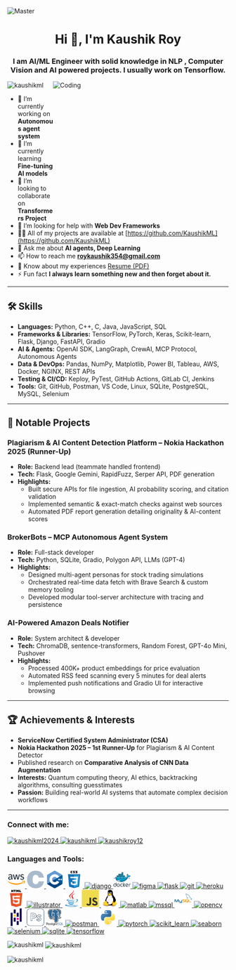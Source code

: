<img alt="Master" height="150" width="950" src="https://i.pinimg.com/originals/77/24/01/77240149bb8ef7f37c2e11a873e8edb4.gif">
<h1 align="center">Hi 👋, I'm Kaushik Roy</h1>
<h3 align="center">I am AI/ML Engineer with solid knowledge in NLP , Computer Vision and AI powered projects. I usually work on Tensorflow.</h3>
<img align="right" alt="Coding" height="300" width="400" src="https://i.pinimg.com/originals/42/b4/22/42b4229a9ec3145edaa895b2415dd720.gif">

<p align="left">
  <img src="https://komarev.com/ghpvc/?username=kaushikml&label=Profile%20views&color=0e75b6&style=flat" alt="kaushikml" />
</p>

- 🔭 I’m currently working on **Autonomous agent system**
- 🌱 I’m currently learning **Fine-tuning AI models**
- 👯 I’m looking to collaborate on **Transformers Project**
- 🤝 I’m looking for help with **Web Dev Frameworks**
- 👨‍💻 All of my projects are available at [https://github.com/KaushikML](https://github.com/KaushikML)
- 💬 Ask me about **AI agents, Deep Learning**
- 📫 How to reach me **roykaushik354@gmail.com**
- 📄 Know about my experiences [Resume (PDF)](https://drive.google.com/file/d/1mtEKsomhBYRfOi7BrPjNxfvOxWZHH2r2/view?usp=sharing)
- ⚡ Fun fact **I always learn something new and then forget about it.**

---

## 🛠️ Skills

- **Languages:** Python, C++, C, Java, JavaScript, SQL  
- **Frameworks & Libraries:** TensorFlow, PyTorch, Keras, Scikit-learn, Flask, Django, FastAPI, Gradio  
- **AI & Agents:** OpenAI SDK, LangGraph, CrewAI, MCP Protocol, Autonomous Agents  
- **Data & DevOps:** Pandas, NumPy, Matplotlib, Power BI, Tableau, AWS, Docker, NGINX, REST APIs  
- **Testing & CI/CD:** Keploy, PyTest, GitHub Actions, GitLab CI, Jenkins  
- **Tools:** Git, GitHub, Postman, VS Code, Linux, SQLite, PostgreSQL, MySQL, Selenium  

---

## 🚀 Notable Projects

### Plagiarism & AI Content Detection Platform – Nokia Hackathon 2025 (Runner-Up)  
- **Role:** Backend lead (teammate handled frontend)  
- **Tech:** Flask, Google Gemini, RapidFuzz, Serper API, PDF generation  
- **Highlights:**  
  - Built secure APIs for file ingestion, AI probability scoring, and citation validation  
  - Implemented semantic & exact-match checks against web sources  
  - Automated PDF report generation detailing originality & AI-content scores  

### BrokerBots – MCP Autonomous Agent System  
- **Role:** Full-stack developer  
- **Tech:** Python, SQLite, Gradio, Polygon API, LLMs (GPT-4)  
- **Highlights:**  
  - Designed multi-agent personas for stock trading simulations  
  - Orchestrated real-time data fetch with Brave Search & custom memory tooling  
  - Developed modular tool-server architecture with tracing and persistence  

### AI-Powered Amazon Deals Notifier  
- **Role:** System architect & developer  
- **Tech:** ChromaDB, sentence-transformers, Random Forest, GPT-4o Mini, Pushover  
- **Highlights:**  
  - Processed 400K+ product embeddings for price evaluation  
  - Automated RSS feed scanning every 5 minutes for deal alerts  
  - Implemented push notifications and Gradio UI for interactive browsing  

---

## 🏆 Achievements & Interests

- **ServiceNow Certified System Administrator (CSA)**
- **Nokia Hackathon 2025 – 1st Runner-Up** for Plagiarism & AI Content Detector  
- Published research on **Comparative Analysis of CNN Data Augmentation**  
- **Interests:** Quantum computing theory, AI ethics, backtracking algorithms, consulting guesstimates  
- **Passion:** Building real-world AI systems that automate complex decision workflows  

---

<h3 align="left">Connect with me:</h3>
<p align="left">
  <a href="https://twitter.com/kaushikml2024" target="blank">
    <img align="center" src="https://raw.githubusercontent.com/rahuldkjain/github-profile-readme-generator/master/src/images/icons/Social/twitter.svg" alt="kaushikml2024" height="30" width="40" />
  </a>
  <a href="https://linkedin.com/in/kaushikml" target="blank">
    <img align="center" src="https://raw.githubusercontent.com/rahuldkjain/github-profile-readme-generator/master/src/images/icons/Social/linked-in-alt.svg" alt="kaushikml" height="30" width="40" />
  </a>
  <a href="https://www.leetcode.com/kaushikroy12" target="blank">
    <img align="center" src="https://raw.githubusercontent.com/rahuldkjain/github-profile-readme-generator/master/src/images/icons/Social/leet-code.svg" alt="kaushikroy12" height="30" width="40" />
  </a>
</p>

<h3 align="left">Languages and Tools:</h3>
<p align="left">
  <a href="https://aws.amazon.com" target="_blank" rel="noreferrer">
    <img src="https://raw.githubusercontent.com/devicons/devicon/master/icons/amazonwebservices/amazonwebservices-original-wordmark.svg" alt="aws" width="40" height="40"/>
  </a>
  <a href="https://www.cprogramming.com/" target="_blank" rel="noreferrer">
    <img src="https://raw.githubusercontent.com/devicons/devicon/master/icons/c/c-original.svg" alt="c" width="40" height="40"/>
  </a>
  <a href="https://www.w3schools.com/cpp/" target="_blank" rel="noreferrer">
    <img src="https://raw.githubusercontent.com/devicons/devicon/master/icons/cplusplus/cplusplus-original.svg" alt="cplusplus" width="40" height="40"/>
  </a>
  <a href="https://www.w3schools.com/css/" target="_blank" rel="noreferrer">
    <img src="https://raw.githubusercontent.com/devicons/devicon/master/icons/css3/css3-original-wordmark.svg" alt="css3" width="40" height="40"/>
  </a>
  <a href="https://www.djangoproject.com/" target="_blank" rel="noreferrer">
    <img src="https://cdn.worldvectorlogo.com/logos/django.svg" alt="django" width="40" height="40"/>
  </a>
  <a href="https://www.docker.com/" target="_blank" rel="noreferrer">
    <img src="https://raw.githubusercontent.com/devicons/devicon/master/icons/docker/docker-original-wordmark.svg" alt="docker" width="40" height="40"/>
  </a>
  <a href="https://www.figma.com/" target="_blank" rel="noreferrer">
    <img src="https://www.vectorlogo.zone/logos/figma/figma-icon.svg" alt="figma" width="40" height="40"/>
  </a>
  <a href="https://flask.palletsprojects.com/" target="_blank" rel="noreferrer">
    <img src="https://www.vectorlogo.zone/logos/pocoo_flask/pocoo_flask-icon.svg" alt="flask" width="40" height="40"/>
  </a>
  <a href="https://git-scm.com/" target="_blank" rel="noreferrer">
    <img src="https://www.vectorlogo.zone/logos/git-scm/git-scm-icon.svg" alt="git" width="40" height="40"/>
  </a>
  <a href="https://heroku.com" target="_blank" rel="noreferrer">
    <img src="https://www.vectorlogo.zone/logos/heroku/heroku-icon.svg" alt="heroku" width="40" height="40"/>
  </a>
  <a href="https://www.w3.org/html/" target="_blank" rel="noreferrer">
    <img src="https://raw.githubusercontent.com/devicons/devicon/master/icons/html5/html5-original-wordmark.svg" alt="html5" width="40" height="40"/>
  </a>
  <a href="https://www.adobe.com/in/products/illustrator.html" target="_blank" rel="noreferrer">
    <img src="https://www.vectorlogo.zone/logos/adobe_illustrator/adobe_illustrator-icon.svg" alt="illustrator" width="40" height="40"/>
  </a>
  <a href="https://www.java.com" target="_blank" rel="noreferrer">
    <img src="https://raw.githubusercontent.com/devicons/devicon/master/icons/java/java-original.svg" alt="java" width="40" height="40"/>
  </a>
  <a href="https://developer.mozilla.org/en-US/docs/Web/JavaScript" target="_blank" rel="noreferrer">
    <img src="https://raw.githubusercontent.com/devicons/devicon/master/icons/javascript/javascript-original.svg" alt="javascript" width="40" height="40"/>
  </a>
  <a href="https://www.linux.org/" target="_blank" rel="noreferrer">
    <img src="https://raw.githubusercontent.com/devicons/devicon/master/icons/linux/linux-original.svg" alt="linux" width="40" height="40"/>
  </a>
  <a href="https://www.mathworks.com/" target="_blank" rel="noreferrer">
    <img src="https://upload.wikimedia.org/wikipedia/commons/2/21/Matlab_Logo.png" alt="matlab" width="40" height="40"/>
  </a>
  <a href="https://www.microsoft.com/en-us/sql-server" target="_blank" rel="noreferrer">
    <img src="https://www.svgrepo.com/show/303229/microsoft-sql-server-logo.svg" alt="mssql" width="40" height="40"/>
  </a>
  <a href="https://www.mysql.com/" target="_blank" rel="noreferrer">
    <img src="https://raw.githubusercontent.com/devicons/devicon/master/icons/mysql/mysql-original-wordmark.svg" alt="mysql" width="40" height="40"/>
  </a>
  <a href="https://opencv.org/" target="_blank" rel="noreferrer">
    <img src="https://www.vectorlogo.zone/logos/opencv/opencv-icon.svg" alt="opencv" width="40" height="40"/>
  </a>
  <a href="https://pandas.pydata.org/" target="_blank" rel="noreferrer">
    <img src="https://raw.githubusercontent.com/devicons/devicon/2ae2a900d2f041da66e950e4d48052658d850630/icons/pandas/pandas-original.svg" alt="pandas" width="40" height="40"/>
  </a>
  <a href="https://www.photoshop.com/en" target="_blank" rel="noreferrer">
    <img src="https://raw.githubusercontent.com/devicons/devicon/master/icons/photoshop/photoshop-line.svg" alt="photoshop" width="40" height="40"/>
  </a>
  <a href="https://www.postgresql.org" target="_blank" rel="noreferrer">
    <img src="https://raw.githubusercontent.com/devicons/devicon/master/icons/postgresql/postgresql-original-wordmark.svg" alt="postgresql" width="40" height="40"/>
  </a>
  <a href="https://postman.com" target="_blank" rel="noreferrer">
    <img src="https://www.vectorlogo.zone/logos/getpostman/getpostman-icon.svg" alt="postman" width="40" height="40"/>
  </a>
  <a href="https://www.python.org" target="_blank" rel="noreferrer">
    <img src="https://raw.githubusercontent.com/devicons/devicon/master/icons/python/python-original.svg" alt="python" width="40" height="40"/>
  </a>
  <a href="https://pytorch.org/" target="_blank" rel="noreferrer">
    <img src="https://www.vectorlogo.zone/logos/pytorch/pytorch-icon.svg" alt="pytorch" width="40" height="40"/>
  </a>
  <a href="https://scikit-learn.org/" target="_blank" rel="noreferrer">
    <img src="https://upload.wikimedia.org/wikipedia/commons/0/05/Scikit_learn_logo_small.svg" alt="scikit_learn" width="40" height="40"/>
  </a>
  <a href="https://seaborn.pydata.org/" target="_blank" rel="noreferrer">
    <img src="https://seaborn.pydata.org/_images/logo-mark-lightbg.svg" alt="seaborn" width="40" height="40"/>
  </a>
  <a href="https://www.selenium.dev" target="_blank" rel="noreferrer">
    <img src="https://raw.githubusercontent.com/detain/svg-logos/780f25886640cef088af994181646db2f6b1a3f8/svg/selenium-logo.svg" alt="selenium" width="40" height="40"/>
  </a>
  <a href="https://www.sqlite.org/" target="_blank" rel="noreferrer">
    <img src="https://www.vectorlogo.zone/logos/sqlite/sqlite-icon.svg" alt="sqlite" width="40" height="40"/>
  </a>
  <a href="https://www.tensorflow.org" target="_blank" rel="noreferrer">
    <img src="https://www.vectorlogo.zone/logos/tensorflow/tensorflow-icon.svg" alt="tensorflow" width="40" height="40"/>
  </a>
</p>

<p><img align="left" src="https://github-readme-stats.vercel.app/api/top-langs?username=kaushikml&show_icons=true&locale=en&layout=compact" alt="kaushikml" /></p>
<p>&nbsp;<img align="center" src="https://github-readme-stats.vercel.app/api?username=kaushikml&show_icons=true&locale=en" alt="kaushikml" /></p>
<p><img align="center" src="https://github-readme-streak-stats.herokuapp.com/?user=kaushikml&" alt="kaushikml" /></p>
